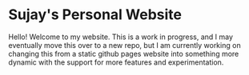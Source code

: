 Sujay's Personal Website
===================
Hello! Welcome to my website. This is a work in progress, and I may eventually move this over to a new repo, but I am currently working on changing this from a static github pages website into something more dynamic with the support for more features and experimentation.
